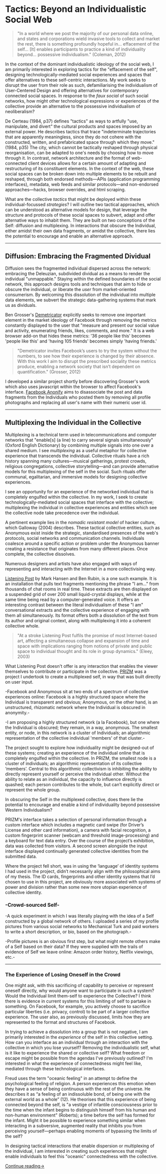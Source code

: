 # Tactics: Beyond an Individualistic Social Web

> "In a world where we post the majority of our personal data online, and states and corporations wield invasive tools to collect and market the rest, there is something profoundly hopeful in… effacement of the self… [It] enables participants to practice a kind of individuality beyond… possessive individualism." (Coleman, 2012)

In the context of the dominant individualistic ideology of the social web, I am primarily interested in exploring tactics for the "effacement of the self", designing technologically-mediated social experiences and spaces that offer alternatives to these self-centric interactions. My work seeks to disrupt the user from their role as such, defamiliarising the individualism of User-Centered Design and offering alternatives for contemporary connected social spaces. In response to the *faux social* of such social networks, how might other technological expressions or experiences of the collective provide an alternative to the possessive individualism of neoliberalism?

De Certeau (1984, p37) defines "tactics" as ways to artfully "use, manipulate, and divert" the cultural products and spaces imposed by an external power. He describes tactics that trace "indeterminate trajectories that are apparently meaningless, since they do not cohere with the constructed, written, and prefabricated space through which they move." (1984, p35) The city, which cannot be tactically reshaped through physical reorganisation, can be adapted to one's needs by choosing how to move through it. In contrast, network architecture and the format of web-connected client devices allows for a certain amount of adapting and restructuring of its constituent elements. In the context of the web, these social spaces can be broken down into multiple elements to be rebuilt and reshaped, through both endorsed methods—APIs (application programming interfaces), metadata, web feeds and similar protocols—and non-endorsed approaches—hacks, browser overrides, and html scraping.

What are the collective *tactics* that might be deployed within these individual-focussed *strategies*? I will outline two tactical approaches, which can be understood as alternative models for design, that leverage the structure and protocols of these social spaces to subvert, adapt and offer alternative ways to inhabit them. They are built on two  conceptions of the Self: diffusion and multiplexing. In interactions that obscure the Individual, either amidst their own data fragments, or amidst the collective, there lies the potential to encourage and enable an alternative approach.

- - - - - - - - - - - - - - - - - - - - - - - - - - - - - - - - 

## Diffusion: Embracing the Fragmented Dividual

Diffusion sees the fragmented individual dispersed across the network: embracing the Deleuzian, subdivided dividual as a means to render the individual "unmappable." Staying within the defined boundaries of the social network, this approach designs tools and techniques that aim to hide or obscure the individual, or liberate the *user* from market-oriented consumerism. By welcoming this dissolution of the individual into multiple data elements, we subvert the strategic data-gathering systems that mark us as dividuals.

Ben Grosser's [Demetricator](http://bengrosser.com/projects/facebook-demetricator/) explicitly seeks to remove one important element in the market ideology of Facebook through removing the metrics constantly displayed to the user that "measure and present our social value and activity, enumerating friends, likes, comments, and more." It is a web browser add-on that hides these metrics: '36 people like this' becomes 'people like this' and 'having 105 friends' becomes simply 'having friends.'

> "Demetricator invites Facebook’s users to try the system without the numbers, to see how their experience is changed by their absence. With this work I aim to disrupt the prescribed sociality these metrics produce, enabling a network society that isn’t dependent on quantification." (Grosser, 2012)

I developed a similar project shortly before discovering Grosser's work which also uses javascript within the browser to affect Facebook's interface. [Facebook Anonify](http://blog.johndryan.me/post/34657898214/facebook-anonify-a-quick-experiment-to-remove) aims to disassociate the post and data fragments from the Individuals who posted them by removing all profile photographs and replacing all user's name with their numeric user id.

- - - - - - - - - - - - - - - - - - - - - - - - - - - - - - - - 

## Multiplexing the Individual in the Collective

Multiplexing is a technical term used in telecommunications and computer networks that "enable[s] (a line) to carry several signals simultaneously" (Oxford English Dictionary) by combining multiple signals into one over a shared medium. I see *multiplexing* as a useful metaphor for collective experience that transcends the individual. Collective rituals have a rich history spanning many cultures—musical gatherings, protest crowds, religious congregations, collective storytelling—and can provide alternative models for this multiplexing of the self in the social. Such rituals offer communal, egalitarian, and immersive models for designing collective experiences.

I see an opportunity for an experience of the networked individual that is completely engulfed within the collective. In my work, I seek to create technologically-mediated social spaces that interface with the collective; multiplexing the individual in collective experiences and entities which see the collective node take precedence over the individual. 

A pertinent example lies in the *nomadic resistant model* of hacker culture, which Galloway (2004) describes. These tactical collective entities, such as Anonymous exist inside the strategic, standardised presences of the web's protocols, social networks and communication channels. Individuals coalesce around a specific action or problem under the Anonymous banner creating a resistance that originates from many different places. Once complete, the collective dissolves.

Numerous designers and artists have also engaged with ways of representing and interacting with the Internet in a more collectivising way.

[Listening Post](http://www.earstudio.com/projects/listeningpost.html) by Mark Hansen and Ben Rubin, is a one such example. It is an installation that pulls text fragments mentioning the phrase "I am…" from thousands of chat rooms in real time. These extracts are then displayed on a suspended grid of over 200 small liquid-crystal displays, while at the same time being read by a computer-generated voice. It offers an interesting contrast between the literal individualism of these "I am" conversational extracts and the collective experience of engaging with them all simultaneously. Its format offers both a dissolution of the text from its author and original context, along with multiplexing it into a coherent collective whole.

> "At a stroke Listening Post fulfils the promise of most Internet-based art, affecting a simultaneous collapse and expansion of time and space with implications ranging from notions of private and public space to individual thought and its role in group dynamics." (Eleey, 2003)

What Listening Post doesn't offer is any interaction that enables the viewer themselves to contribute or participate in the collective. [PRIZM](http://blog.johndryan.me/post/38054215831/prizm) was a project I undertook to create a multiplexed self, in way that was built directly on user input.

-Facebook and Anonymous sit at two ends of a spectrum of collective experiences online: Facebook is a highly structured space where the Individual is transparent and obvious; Anonymous, on the other hand, is an unstructured, rhizomatic network where the Individual is obscured in anonymity.-

-I am proposing a highly structured network (a la Facebook), but one where the Individual is obscured; they remain, in a way, anonymous. The smallest entity, or node, in this network is a cluster of Individuals; an algorithmic representation of the collective individual 'members' of that cluster.-

The project sought to explore how individuality might be designed-out of these systems; creating an experience of the individual online that is completely engulfed within the collective. In PRIZM, the smallest node is a cluster of individuals; an algorithmic representation of its collective ‘members’. Central to this algorithmic collectivism is inhibiting the ability to directly represent yourself or perceive the individual other. Without the ability to relate as an individual, the capacity to influence directly is quashed; each person contributes to the whole, but can’t explicitly direct or represent the whole group.

In obscuring the Self in the multiplexed collective, does there lie the potential to encourage and enable a kind of individuality beyond possessive Western Individualism?

PRIZM's interface takes a selection of personal information through a custom interface which includes a magnetic card swipe (for Driver’s License and other card information), a camera with facial recognition, a custom fingerprint scanner (webcam and threshold image-processing) and a keyboard for text data entry. Over the course of the project’s exhibition, data was collected from visitors. A second screen alongside the input interface displayed continually generated collective identities from the submitted data.

Where the project fell short, was in using the ‘language’ of identity systems I had used in the project, didn’t necessarily align with the philosophical aims of my thesis. The ID cards, fingerprints and other identity systems that I’d chosen to use in this project, are obviously more associated with systems of power and division rather than some new more utopian experience of collective identity.

### -Crowd-sourced Self-

-A quick experiment in which I was literally playing with the idea of a Self constructed by a global network of others. I uploaded a series of my profile pictures from various social networks to Mechanical Turk and paid workers to write a short description, or bio, based on the photograph.-

-Profile pictures is an obvious first step, but what might remote others make of a Self based on their data? If they were supplied with the trails of evidence of Self we leave online: Amazon order history, Netflix viewings, etc.-

- - - - - - - - - - - - - - - - - - - - - - - - - - - - - - - - 

### The Experience of Losing Oneself in the Crowd

One might ask, with this sacrificing of capability to perceive or represent oneself directly, why would anyone want to participate in such a system? Would the Individual limit them-self to experience the Collective? I think there is evidence in current systems for this limiting of self to partake in something. On Facebook, for example, you actively choose to sacrifice particular liberties (i.e. privacy, control) to be part of a larger collective experience. The user also, as previously discussed, limits how they are represented to the format and structures of Facebook.

In trying to achieve a dissolution into a group that is not negative, I am primarily interested in the *experience* of the self in this collective setting. How can you interface as an individual through an interaction with the collective in which you lose yourself? Removing the individualistic self, what is it like to experience the shared or collective self? What freedom or escape might be possible from the agendas I've previously outlined? I'm interested in what the experience of connectedness might feel like, mediated through these technological interfaces.

Freud uses the term "oceanic feeling" in an attempt to define the psychological feeling of religion. A person experiences this emotion when they have a sense of being continuous with the rest of the universe. He describes it as “a feeling of an indissoluble bond, of being one with the external world as a whole” (12). He theorises that this experience of being connected beyond the self, is "a vestige of infantile consciousness prior to the time when the infant begins to distinguish himself from his human and non-human environment" (Roberts); a time before the self has formed for the infant. Might it be possible to experience something similar when interacting in a subversive, augmented reality that inhibits you from perceiving yourself—perhaps enabling moments of bypassing the limits of the self?

In designing tactical interactions that enable dispersion or multiplexing of the individual, I am interested in creating such experiences that might enable individuals to feel this "oceanic" connectedness with the collective.

[Continue reading&rarr;](Thesis%20Paper%20-%20Part%20V%20-%20Conclusion.md#readme)
